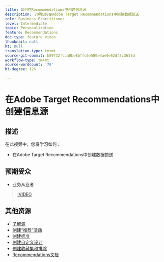 ```yaml
---
title: 如何在Recommendations中创建信息源
description: 了解如何在Adobe Target Recommendations中创建数据馈送
role: Business Practitioner
level: Intermediate
topic: Personalization
feature: Recommendations
doc-type: feature video
thumbnail: null
kt: null
translation-type: tm+mt
source-git-commit: b89732fcca0be8bffc6e580e4ae0e62df3c3655d
workflow-type: tm+mt
source-wordcount: '78'
ht-degree: 12%

---
```



# 在Adobe Target Recommendations中创建信息源

## 描述

在此视频中，您将学习如何：

* 在Adobe Target Recommendations中创建数据馈送

## 预期受众

* 业务从业者

>[!VIDEO](https://video.tv.adobe.com/v/27696?quality=12)

## 其他资源

* [了解源](understanding-feeds.md)
* [创建“推荐”活动](create-a-recommendations-activity.md)
* [创建标准](create-criteria.md)
* [创建自定义设计](create-custom-designs.md)
* [创建收藏集和排除](create-collections-and-exclusions.md)
* [Recommendations文档](https://docs.adobe.com/content/help/en/target/using/recommendations/recommendations.html)